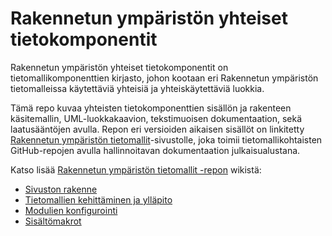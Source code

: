 # Rakennetun ympäristön yhteiset tietokomponentit

Rakennetun ympäristön yhteiset tietokomponentit on tietomallikomponenttien kirjasto, johon kootaan eri Rakennetun ympäristön tietomalleissa käytettäviä yhteisiä ja yhteiskäytettäviä luokkia.

Tämä repo kuvaa yhteisten tietokomponenttien sisällön ja rakenteen käsitemallin, UML-luokkakaavion, tekstimuoisen dokumentaation, sekä laatusääntöjen avulla. Repon eri versioiden aikaisen sisällöt on linkitetty [Rakennetun ympäristön tietomallit](https://tietomallit.ymparisto.fi/)-sivustolle, joka toimii tietomallikohtaisten GitHub-repojen avulla hallinnoitavan dokumentaation julkaisualustana.

Katso lisää [Rakennetun ympäristön tietomallit -repon](https://github.com/sykefi/ry-tietomallit/) wikistä:
* [Sivuston rakenne](https://github.com/sykefi/ry-tietomallit/wiki/Sivuston-rakenne)
* [Tietomallien kehittäminen ja ylläpito](https://github.com/sykefi/ry-tietomallit/wiki/Tietomallien-kehitt%C3%A4minen-ja-yll%C3%A4pito)
* [Modulien konfigurointi](https://github.com/sykefi/ry-tietomallit/wiki/Modulien-konfigurointi)
* [Sisältömakrot](https://github.com/sykefi/ry-tietomallit/wiki/Sis%C3%A4lt%C3%B6makrot)
